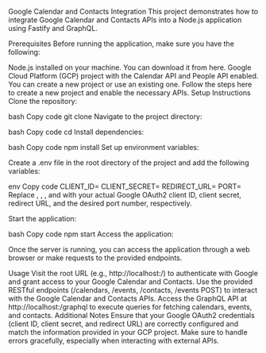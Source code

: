 Google Calendar and Contacts Integration
This project demonstrates how to integrate Google Calendar and Contacts APIs into a Node.js application using Fastify and GraphQL.

Prerequisites
Before running the application, make sure you have the following:

Node.js installed on your machine. You can download it from here.
Google Cloud Platform (GCP) project with the Calendar API and People API enabled. You can create a new project or use an existing one. Follow the steps here to create a new project and enable the necessary APIs.
Setup Instructions
Clone the repository:

bash
Copy code
git clone <repository-url>
Navigate to the project directory:

bash
Copy code
cd <project-directory>
Install dependencies:

bash
Copy code
npm install
Set up environment variables:

Create a .env file in the root directory of the project and add the following variables:

env
Copy code
CLIENT_ID=<your-client-id>
CLIENT_SECRET=<your-client-secret>
REDIRECT_URL=<your-redirect-url>
PORT=<port-number>
Replace <your-client-id>, <your-client-secret>, <your-redirect-url>, and <port-number> with your actual Google OAuth2 client ID, client secret, redirect URL, and the desired port number, respectively.

Start the application:

bash
Copy code
npm start
Access the application:

Once the server is running, you can access the application through a web browser or make requests to the provided endpoints.

Usage
Visit the root URL (e.g., http://localhost:<port>/) to authenticate with Google and grant access to your Google Calendar and Contacts.
Use the provided RESTful endpoints (/calendars, /events, /contacts, /events POST) to interact with the Google Calendar and Contacts APIs.
Access the GraphQL API at http://localhost:<port>/graphql to execute queries for fetching calendars, events, and contacts.
Additional Notes
Ensure that your Google OAuth2 credentials (client ID, client secret, and redirect URL) are correctly configured and match the information provided in your GCP project.
Make sure to handle errors gracefully, especially when interacting with external APIs.
